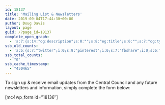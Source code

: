 ```yaml
---
id: 18137
title: 'Mailing List & Newsletters'
date: 2019-09-04T17:44:30+00:00
author: Doug Davis
layout: page
guid: /?page_id=18137
complete_open_graph:
  - 'a:7:{s:14:"og:description";s:0:"";s:8:"og:title";s:0:"";s:7:"og:type";s:0:"";s:12:"twitter:card";s:7:"summary";s:15:"twitter:creator";s:0:"";s:19:"twitter:description";s:0:"";s:8:"og:image";s:0:"";}'
ssb_old_counts:
  - 'a:5:{s:7:"twitter";i:0;s:9:"pinterest";i:0;s:7:"fbshare";i:0;s:6:"reddit";i:0;s:6:"tumblr";N;}'
ssb_total_counts:
  - "0"
ssb_cache_timestamp:
  - "450465"
---
```

To sign up & receive email updates from the Central Council and any future newsletters and information, simply complete the form below:

[mc4wp_form id=&#8221;18136&#8243;]
